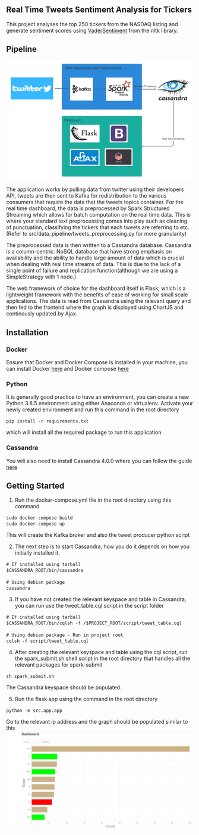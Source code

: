 ## Real Time Tweets Sentiment Analysis for Tickers

This project analyses the top 250 tickers from the NASDAQ listing and generate sentiment scores using [VaderSentiment](https://www.nltk.org/_modules/nltk/sentiment/vader.html) from the nltk library.

## Pipeline

![architecture diagram](image/architecture_diagram.png)

The application works by pulling data from twitter using their developers API, tweets are then sent to Kafka for redistribution to the various consumers that require the data that the tweets topics container. For the real time dashboard, the data is preprocessed by Spark Structured Streaming which allows for batch computation on the real time data. This is where your standard text preprocessing comes into play such as cleaning of punctuation, classifying the tickers that each tweets are referring to etc. (Refer to src/data_pipeline/tweets_preprocessing.py for more granularity)

The preprocessed data is then written to a Cassandra database. Cassandra is a column-centric. NoSQL database that have strong emphasis on availability and the ability to handle large amount of data which is crucial when dealing with real time streams of data. This is due to the lack of a single point of failure and replication function(although we are using a SimpleStrategy with 1 node.)

The web framework of choice for the dashboard itself is Flask, which is a lightweight framework with the benefits of ease of working for small scale applications. The data is read from Cassandra using the relevant query and then fed to the frontend where the graph is displayed using ChartJS and continously updated by Ajax.

## Installation

### Docker
Ensure that Docker and Docker Compose is installed in your machine, you can install Docker [here](https://docs.docker.com/get-docker/) and Docker compose [here](https://docs.docker.com/compose/install/)

### Python
It is generally good practice to have an environment, you can create a new Python 3.8.5 environment using either Anaconda or virtualenv. Activate your newly created environment and run this command in the root directory
```
pip install -r requirements.txt
```
which will install all the required package to run this application

### Cassandra
You will also need to install Cassandra 4.0.0 where you can follow the guide [here](https://cassandra.apache.org/doc/latest/cassandra/getting_started/installing.html)

## Getting Started

1. Run the docker-compose.yml file in the root directory using this command
```
sudo docker-compose build
sudo docker-compose up
```

This will create the Kafka broker and also the tweet producer python script

2. The next step is to start Cassandra, how you do it depends on how you initially installed it.
```
# If installed using tarball
$CASSANDRA_ROOT/bin/cassandra

# Using debian package
cassandra
```

3. If you have not created the relevant keyspace and table in Cassandra, you can run use the tweet_table.cql script in the script folder

```
# If installed using tarball
$CASSANDRA_ROOT/bin/cqlsh -f /$PROJECT_ROOT/script/tweet_table.cql

# Using debian package - Run in project root
cqlsh -f script/tweet_table.cql
```

4. After creating the relevant keyspace and table using the cql script, run the spark_submit.sh shell script in the root directory that handles all the relevant packages for spark-submit

```
sh spark_submit.sh
```
The Cassandra keyspace should be populated.

5. Run the flask app using the command in the root directory
```
python -m src.app.app
```
Go to the relevant ip address and the graph should be populated similar to this
![app](image/app_image.png)